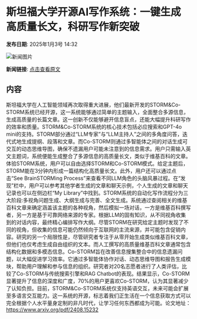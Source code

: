 # 斯坦福大学开源AI写作系统：一键生成高质量长文，科研写作新突破

**发布日期**: 2025年1月3号 14:32

![新闻图片](https://pic.chinaz.com/picmap/thumb/202312281011301291_5.jpg)

**新闻链接**: [点击查看原文](https://www.aibase.com/zh/news/14455)

## 内容

斯坦福大学在人工智能领域再次取得重大进展，他们最新开发的STORM&Co-STORM系统已经开源，这一系统能够通过简单的主题输入，全面整合多源信息，生成高质量的长篇文章。这一创新不仅能够避开信息盲点，还能大幅提升科研写作的效率和质量。STORM&Co-STORM系统的核心技术包括必应搜索和GPT-4o mini的支持。STORM部分通过“LLM专家”与“LLM主持人”之间的多角度问答，迭代式地生成提纲、段落和文章。而Co-STORM则通过多智能体之间的对话生成可交互的动态思维导图，确保不遗漏用户可能未注意到的信息需求。用户只需输入英文主题词，系统便能生成整合了多源信息的高质量长文，类似于维基百科的文章。体验STORM系统，用户可以自由选择STORM和Co-STORM模式。给定主题后，STORM能在3分钟内形成一篇结构化高质量长文。此外，用户还可以通过点击“See BrainSTORMing Process”来查看不同LLM角色的头脑风暴过程。在“发现”栏中，用户可以参考其他学者生成的文章和聊天示例，个人生成的文章和聊天记录也可以在侧边栏“My Library”中找到。STORM系统的自动化写作流程分为三大阶段:多视角问题生成、大纲生成与完善、全文生成。系统通过查阅相关的维基百科文章来确定涵盖该主题的各种视角，然后模拟一场对话，一方是维基百科撰写者，另一方是基于可靠网络来源的专家。根据LLM的固有知识，从不同视角收集到的对话内容，最终精心编排写作大纲。尽管STORM在研究给定主题时发现了不同的视角，但收集的信息可能仍然倾向于互联网的主流来源，并可能包含促销内容。研究的另一个局限性是，尽管研究者专注于从零开始生成类似维基百科文章，但他们也仅考虑生成自由组织的文本。而人工撰写的高质量维基百科文章通常包含结构化数据和多模态信息。Co-STORM旨在改善信息搜集整合中的信息遗漏问题，以大幅促进学习效率。它通过多智能体协作对话、动态思维导图和报告生成模块，帮助用户理解和参与信息的组织。研究者对20名志愿者进行了人类评估，比较了Co-STORM与传统搜索引擎和RAG Chatbot的表现。结果显示，Co-STORM显著提升了信息的深度和广度，70%的用户更喜欢Co-STORM，认为其显著减少了认知负担。目前，STORM&Co-STORM系统仅支持英语交互，未来可能会扩展至多语言交互能力。这一系统的开源，标志着我们正生活在一个信息获取方式可以完全根据个人水平量身定制的非凡时代，让学习任何东西都成为可能。论文地址：https://www.arxiv.org/pdf/2408.15232
